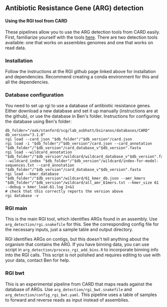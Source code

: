 ## Antibiotic Resistance Gene (ARG) detection
#### Using the RGI tool from CARD

These pipelines allow you to use the ARG detection tools from CARD easily. First, familiarize yourself with the tools [here](https://github.com/arpcard/rgi). There are two detection tools available: one that works on assembles genomes and one that works on read data. 

### Installation
Follow the instructions at the RGI github page linked above for installation and dependencies. Recommend creating a conda environment for this and all the dependencies. 

### Database configuration
You need to set up rgi to use a database of antibiotic resistance genes. Either download a new database and set it up manually (instructions are at the github), or use the database in Ben's folder. Instructions for configuring the database using Ben's folder: 
```
db_folder="/oak/stanford/scg/lab_asbhatt/bsiranos/databases/CARD"
db_version="3.1.0"
rgi load --card_json "$db_folder"/"$db_version"/card.json 
rgi load -i "$db_folder"/"$db_version"/card.json --card_annotation "$db_folder"/"$db_version"/card_database_v"$db_version".fasta 
rgi load --wildcard_annotation "$db_folder"/"$db_version"/wildcard/wildcard_database_v"$db_version".fasta --wildcard_index "$db_folder"/"$db_version"/wildcard/index-for-model-sequences.txt --card_annotation "$db_folder"/"$db_version"/card_database_v"$db_version".fasta 
rgi load --kmer_database "$db_folder"/"$db_version"/wildcard/61_kmer_db.json --amr_kmers "$db_folder"/"$db_version"/wildcard/all_amr_61mers.txt --kmer_size 61 --debug > kmer_load.61.log 2>&1
# check that this correctly reports the version above
rgi database -v
```

### RGI main 
This is the main RGI tool, which identifies ARGs found in an assembly. Use `arg_detection/rgi.snakefile` for this. See the corresponding config file for the necessary inputs, just a sample table and output directory. 

RGI identifies ARGs on contigs, but this doesn't tell anything about the organism that contains the ARG. If you have binning data, you can use script in `arg_detection/process_rgi_add_bins.R` to incorporate binning info into the RGI calls. This script is not polished and requires editing to use with your data, contact Ben for help. 

### RGI bwt
This is an experimental pipeline from CARD that maps reads against the database of ARGs. Use `arg_detection/rgi_bwt.snakefile` and `arg_detection/config_rgi_bwt.yaml`. This pipeline uses a table of samples to forward and reverse reads as input instead of assemblies. 
